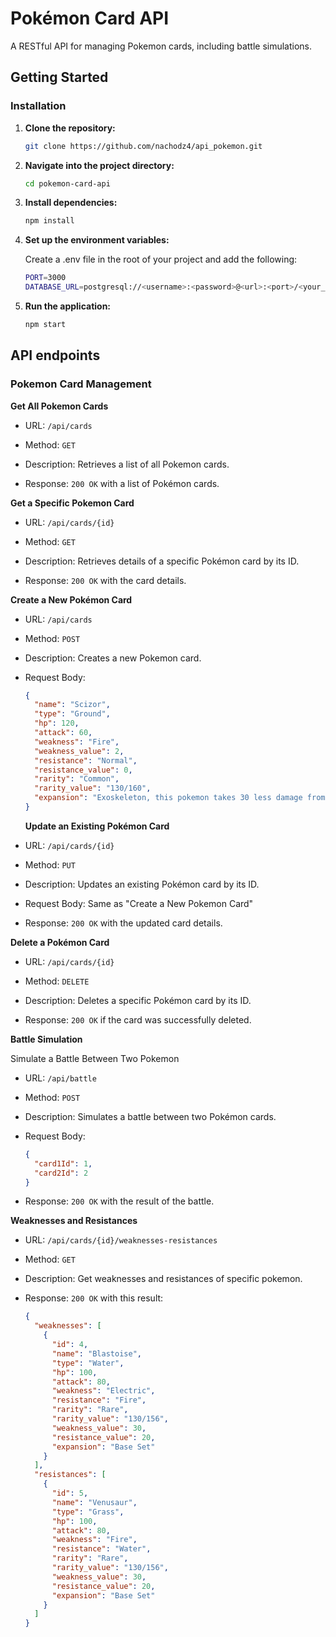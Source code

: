 # Pokémon Card API

A RESTful API for managing Pokemon cards, including battle simulations.

## Getting Started

### Installation

1. **Clone the repository:**

   ```bash
   git clone https://github.com/nachodz4/api_pokemon.git
   ```

2. **Navigate into the project directory:**
   ```bash
   cd pokemon-card-api
   ```
3. **Install dependencies:**

   ```bash
   npm install
   ```

4. **Set up the environment variables:**

   Create a .env file in the root of your project and add the following:

   ```bash
   PORT=3000
   DATABASE_URL=postgresql://<username>:<password>@<url>:<port>/<your_database>
   ```

5. **Run the application:**
   ```bash
   npm start
   ```

## API endpoints

### Pokemon Card Management

**Get All Pokemon Cards**

- URL: `/api/cards`

- Method: `GET`
- Description: Retrieves a list of all Pokemon cards.
- Response: `200 OK` with a list of Pokémon cards.

**Get a Specific Pokemon Card**

- URL: `/api/cards/{id}`

- Method: `GET`
- Description: Retrieves details of a specific Pokémon card by its ID.
- Response: `200 OK` with the card details.

**Create a New Pokémon Card**

- URL: `/api/cards`

- Method: `POST`

- Description: Creates a new Pokemon card.

- Request Body:

  ```json
  {
    "name": "Scizor",
    "type": "Ground",
    "hp": 120,
    "attack": 60,
    "weakness": "Fire",
    "weakness_value": 2,
    "resistance": "Normal",
    "resistance_value": 0,
    "rarity": "Common",
    "rarity_value": "130/160",
    "expansion": "Exoskeleton, this pokemon takes 30 less damage from attack"
  }
  ```

  **Update an Existing Pokémon Card**

- URL: `/api/cards/{id}`

- Method: `PUT`
- Description: Updates an existing Pokémon card by its ID.
- Request Body: Same as "Create a New Pokemon Card"
- Response: `200 OK` with the updated card details.

**Delete a Pokémon Card**

- URL: `/api/cards/{id}`
- Method: `DELETE`

- Description: Deletes a specific Pokémon card by its ID.
- Response: `200 OK` if the card was successfully deleted.

**Battle Simulation**

Simulate a Battle Between Two Pokemon

- URL: `/api/battle`

- Method: `POST`

- Description: Simulates a battle between two Pokémon cards.

- Request Body:

  ```json
  {
    "card1Id": 1,
    "card2Id": 2
  }
  ```

- Response: `200 OK` with the result of the battle.

**Weaknesses and Resistances**

- URL: `/api/cards/{id}/weaknesses-resistances`

- Method: `GET`

- Description: Get weaknesses and resistances of specific pokemon.

- Response: `200 OK` with this result:
  ```json
  {
    "weaknesses": [
      {
        "id": 4,
        "name": "Blastoise",
        "type": "Water",
        "hp": 100,
        "attack": 80,
        "weakness": "Electric",
        "resistance": "Fire",
        "rarity": "Rare",
        "rarity_value": "130/156",
        "weakness_value": 30,
        "resistance_value": 20,
        "expansion": "Base Set"
      }
    ],
    "resistances": [
      {
        "id": 5,
        "name": "Venusaur",
        "type": "Grass",
        "hp": 100,
        "attack": 80,
        "weakness": "Fire",
        "resistance": "Water",
        "rarity": "Rare",
        "rarity_value": "130/156",
        "weakness_value": 30,
        "resistance_value": 20,
        "expansion": "Base Set"
      }
    ]
  }
  ```
